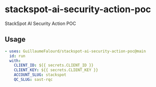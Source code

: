 # stackspot-ai-security-action-poc
StackSpot AI Security Action POC

## Usage

```yaml
- uses: GuillaumeFalourd/stackspot-ai-security-action-poc@main
  id: run
  with:
    CLIENT_ID: ${{ secrets.CLIENT_ID }}
    CLIENT_KEY: ${{ secrets.CLIENT_KEY }}
    ACCOUNT_SLUG: stackspot
    QC_SLUG: sast-rqc
```
